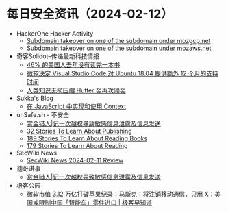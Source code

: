 # 每日安全资讯（2024-02-12）

- HackerOne Hacker Activity
  - [Subdomain takeover on one of the subdomain under mozgcp.net](https://hackerone.com/reports/2123680)
  - [Subdomain takeover on one of the subdomain under mozaws.net](https://hackerone.com/reports/2037032)
- 奇客Solidot–传递最新科技情报
  - [46% 的美国人去年没有读完一本书](https://www.solidot.org/story?sid=77346)
  - [微软决定 Visual Studio Code 对 Ubuntu 18.04 提供额外 12 个月的支持时间](https://www.solidot.org/story?sid=77345)
  - [人类知识无损压缩 Hutter 奖再次颁奖](https://www.solidot.org/story?sid=77344)
- Sukka's Blog
  - [在 JavaScript 中实现和使用 Context](https://blog.skk.moe/post/context-in-javascript/)
- unSafe.sh - 不安全
  - [赏金猎人|记一次越权导致敏感信息泄露及信息发送](https://buaq.net/go-221663.html)
  - [32 Stories To Learn About Publishing](https://buaq.net/go-221659.html)
  - [189 Stories To Learn About Reading Books](https://buaq.net/go-221658.html)
  - [179 Stories To Learn About Reading](https://buaq.net/go-221660.html)
- SecWiki News
  - [SecWiki News 2024-02-11 Review](http://www.sec-wiki.com/?2024-02-11)
- 迪哥讲事
  - [赏金猎人|记一次越权导致敏感信息泄露及信息发送](https://mp.weixin.qq.com/s?__biz=MzIzMTIzNTM0MA==&mid=2247493525&idx=1&sn=afea2ae74d60334aa5f138c7cecc6ac5&chksm=e8a5edf6dfd264e0ae9e8dcf35c4eef06cbf6b571aec3810d59ed62246eb5d389cb3650a9bf3&scene=58&subscene=0#rd)
- 极客公园
  - [微软市值 3.12 万亿打破苹果纪录；马斯克：将注销移动通信，只用 X；美国或限制中国「智能车」零件进口 | 极客早知道](https://mp.weixin.qq.com/s?__biz=MTMwNDMwODQ0MQ==&mid=2653033254&idx=1&sn=e66fbbbd736d241d2cf4ff87acac74dd&chksm=7e576e904920e7861f80ee3e983aef365890a560ce2539502938ada32661f8a0637836c18395&scene=58&subscene=0#rd)
